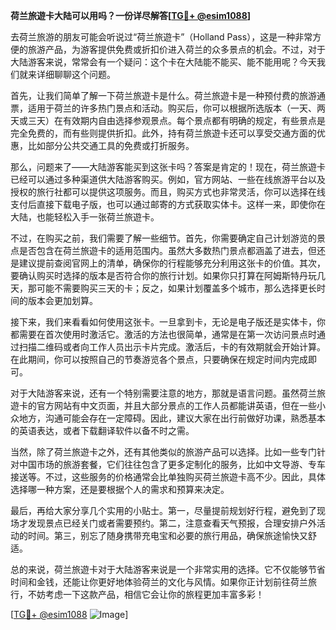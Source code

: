 **荷兰旅遊卡大陆可以用吗？一份详尽解答[[TG💪+ @esim1088](https://t.me/s/esim1088)]**

去荷兰旅游的朋友可能会听说过“荷兰旅遊卡”（Holland Pass），这是一种非常方便的旅游产品，为游客提供免费或折扣价进入荷兰的众多景点的机会。不过，对于大陆游客来说，常常会有一个疑问：这个卡在大陆能不能买、能不能用呢？今天我们就来详细聊聊这个问题。

首先，让我们简单了解一下荷兰旅遊卡是什么。荷兰旅遊卡是一种预付费的旅游通票，适用于荷兰的许多热门景点和活动。购买后，你可以根据所选版本（一天、两天或三天）在有效期内自由选择参观景点。每个景点都有明确的规定，有些景点是完全免费的，而有些则提供折扣。此外，持有荷兰旅遊卡还可以享受交通方面的优惠，比如部分公共交通工具的免费或打折服务。

那么，问题来了——大陆游客能买到这张卡吗？答案是肯定的！现在，荷兰旅遊卡已经可以通过多种渠道供大陆游客购买。例如，官方网站、一些在线旅游平台以及授权的旅行社都可以提供这项服务。而且，购买方式也非常灵活，你可以选择在线支付后直接下载电子版，也可以通过邮寄的方式获取实体卡。这样一来，即使你在大陆，也能轻松入手一张荷兰旅遊卡。

不过，在购买之前，我们需要了解一些细节。首先，你需要确定自己计划游览的景点是否包含在荷兰旅遊卡的适用范围内。虽然大多数热门景点都涵盖了进去，但还是建议提前查阅官网上的清单，确保你的行程能够充分利用这张卡的价值。其次，要确认购买时选择的版本是否符合你的旅行计划。如果你只打算在阿姆斯特丹玩几天，那可能不需要购买三天的卡；反之，如果计划覆盖多个城市，那么选择更长时间的版本会更加划算。

接下来，我们来看看如何使用这张卡。一旦拿到卡，无论是电子版还是实体卡，你都需要在首次使用时激活它。激活的方法也很简单，通常是在第一次访问景点时通过扫描二维码或者向工作人员出示卡片完成。激活后，卡的有效期就会开始计算。在此期间，你可以按照自己的节奏游览各个景点，只要确保在规定时间内完成即可。

对于大陆游客来说，还有一个特别需要注意的地方，那就是语言问题。虽然荷兰旅遊卡的官方网站有中文页面，并且大部分景点的工作人员都能讲英语，但在一些小众地方，沟通可能会存在一定障碍。因此，建议大家在出行前做好功课，熟悉基本的英语表达，或者下载翻译软件以备不时之需。

当然，除了荷兰旅遊卡之外，还有其他类似的旅游产品可以选择。比如一些专门针对中国市场的旅游套餐，它们往往包含了更多定制化的服务，比如中文导游、专车接送等。不过，这些服务的价格通常会比单独购买荷兰旅遊卡高不少。因此，具体选择哪一种方案，还是要根据个人的需求和预算来决定。

最后，再给大家分享几个实用的小贴士。第一，尽量提前规划好行程，避免到了现场才发现景点已经关门或者需要预约。第二，注意查看天气预报，合理安排户外活动的时间。第三，别忘了随身携带充电宝和必要的旅行用品，确保旅途愉快又舒适。

总的来说，荷兰旅遊卡对于大陆游客来说是一个非常实用的选择。它不仅能够节省时间和金钱，还能让你更好地体验荷兰的文化与风情。如果你正计划前往荷兰旅行，不妨考虑一下这款产品，相信它会让你的旅程更加丰富多彩！

[[TG💪+ @esim1088](https://t.me/s/esim1088) ![Image](https://i.postimg.cc/4NQfJmqS/Snipaste-2025-05-13-00-14-12.png)]